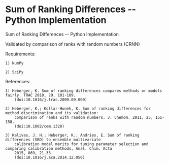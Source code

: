 # Sum of Ranking Differences -- Python Implementation
Sum of Ranking Differences -- Python Implementation

Validated by comparison of ranks with random numbers (CRNN)

Requirements:

    1) NumPy

    2) SciPy

References:

    1) Heberger, K. Sum of ranking differences compares methods or models fairly. TRAC 2010, 29, 101-109.
        (doi:10.1016/j.trac.2009.09.009)
        
    2) Heberger, K.; Kollar-Hunek, K. Sum of ranking differences for method discrimination and its validation:
        comparison of ranks with random numbers. J. Chemom. 2011, 25, 151-158.
        (doi:10.1002/cem.1320)
        
    3) Kalivas, J. H.; Heberger, K.; Andries, E. Sum of ranking differences (SRD) to ensemble multivariate
        calibration model merits for tuning parameter selection and comparing calibration methods, Anal. Chim. Acta
        2015, 869, 21-33.
        (doi:10.1016/j.aca.2014.12.056)

